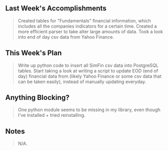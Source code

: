 ## Last Week's Accomplishments

> Created tables for "Fundamentals" financial information, which includes all the companies indicators for a certain time. Created a more efficient parser to take alter large amounts of data. Took a look into end of day csv data from Yahoo Finance.

## This Week's Plan

> Write up python code to insert all SimFin csv data into PostgreSQL tables. Start taking a look at writing a script to update EOD (end of day) financial data from (likely Yahoo Finance or some csv data that can be taken easily), instead of manually updating everyday.
 

## Anything Blocking?

> One python module seems to be missing in my library, even though I've installed + tried reinstalling.

## Notes

> N/A.
